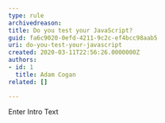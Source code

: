 ```yaml
---
type: rule
archivedreason: 
title: Do you test your JavaScript?
guid: fa6c9020-0efd-4211-9c2c-ef4bcc98aab5
uri: do-you-test-your-javascript
created: 2020-03-11T22:56:26.0000000Z
authors:
- id: 1
  title: Adam Cogan
related: []

---
```



Enter Intro Text
<br><excerpt class='endintro'></excerpt><br>



